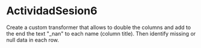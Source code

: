 # ActividadSesion6
Create a custom transformer that allows to double the columns and add to the end the text "_nan" to each name (column title). Then identify missing or null data in each row.
